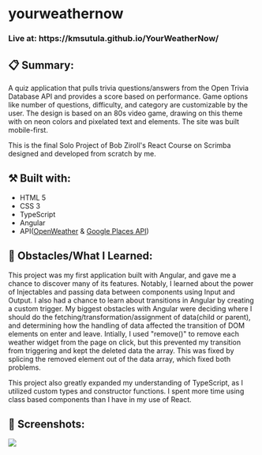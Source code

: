 <h1>yourweathernow</h1>

<h3>Live at: https://kmsutula.github.io/YourWeatherNow/</h3>

<h2>📋 Summary:</h2> 
<p>A quiz application that pulls trivia questions/answers from the Open Trivia Database API and provides a score based on performance. 
Game options like number of questions, difficulty, and category are customizable by the user. The design is based on an 80s video game, drawing on this theme with on neon colors and pixelated text and elements. The site was built mobile-first.</p>

<p>This is the final Solo Project of Bob Ziroll's React Course on Scrimba designed and developed from scratch by me.</p>

<h2>⚒️ Built with:</h2>
<ul>
<li>HTML 5</li>
<li>CSS 3</li>
<li>TypeScript</li>
<li>Angular</li>
<li>API(<a href="https://openweathermap.org/api">OpenWeather</a> & <a href="https://developers.google.com/maps/documentation/places/web-service/autocomplete">Google Places API</a>)</li>
</ul>

<h2>🚧 Obstacles/What I Learned:</h2>
<p>This project was my first application built with Angular, and gave me a chance to discover many of its features. Notably, I learned about the power of Injectables and passing data between components using Input and Output. I also had a chance to learn about transitions in Angular by creating a custom trigger. My biggest obstacles with Angular were deciding where I should do the fetching/transformation/assignment of data(child or parent), and determining how the handling of data affected the transition of DOM elements on enter and leave. Intially, I used "remove()" to remove each weather widget from the page on click, but this prevented my transition from triggering and kept the deleted data the array. This was fixed by splicing the removed element out of the data array, which fixed both problems.</p> <p>This project also greatly expanded my understanding of TypeScript, as I utilized custom types and constructor functions. I spent more time using class based components than I have in my use of React. </p>

<h2>📸 Screenshots:</h2>
<img src="https://res.cloudinary.com/de8tjvy2h/image/upload/v1669417944/Github%20Pages/YourWeatherNow.png">

